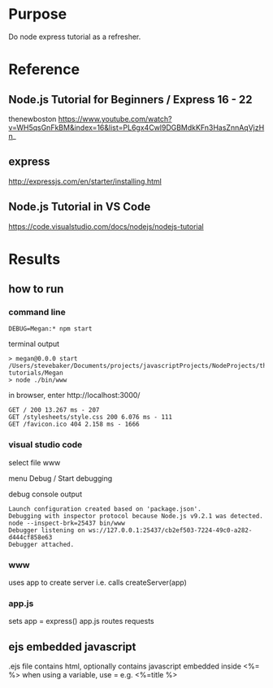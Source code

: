 # Purpose
Do node express tutorial as a refresher.

# Reference

## Node.js Tutorial for Beginners / Express 16 - 22 
thenewboston
https://www.youtube.com/watch?v=WH5qsGnFkBM&index=16&list=PL6gx4Cwl9DGBMdkKFn3HasZnnAqVjzHn_

## express
http://expressjs.com/en/starter/installing.html

## Node.js Tutorial in VS Code
https://code.visualstudio.com/docs/nodejs/nodejs-tutorial

# Results

## how to run

### command line

    DEBUG=Megan:* npm start

terminal output

    > megan@0.0.0 start /Users/stevebaker/Documents/projects/javascriptProjects/NodeProjects/thenewboston-tutorials/Megan
    > node ./bin/www

in browser, enter  http://localhost:3000/

    GET / 200 13.267 ms - 207
    GET /stylesheets/style.css 200 6.076 ms - 111
    GET /favicon.ico 404 2.158 ms - 1666

### visual studio code
select file www

menu Debug / Start debugging

debug console output

    Launch configuration created based on 'package.json'.
    Debugging with inspector protocol because Node.js v9.2.1 was detected.
    node --inspect-brk=25437 bin/www 
    Debugger listening on ws://127.0.0.1:25437/cb2ef503-7224-49c0-a282-d444cf858e63
    Debugger attached.

### www
uses app to create server i.e. calls createServer(app)

### app.js
sets app = express()
app.js routes requests

## ejs embedded javascript
.ejs file contains html, optionally contains javascript embedded inside <%=  %>
when using a variable, use = e.g. <%=title  %>
